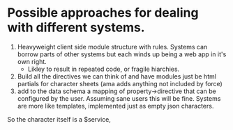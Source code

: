 
# Possible approaches for dealing with different systems.
1. Heavyweight client side module structure with rules. Systems can borrow parts of other systems but each winds up being a web app in it's own right.
    * Likley to result in repeated code, or fragile hiarchies.
2. Build all the directives we can think of and have modules just be 
html partials for character sheets (ama adds anything not included 
by force) 
3. add to the data schema a mapping of property->directive 
that can be configured by the user. Assuming sane users this will be 
fine.  Systems are more like templates, implemented just as empty 
json characters.


So the character itself is a $service,  
